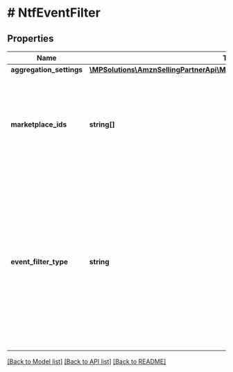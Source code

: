 # # NtfEventFilter

## Properties

Name | Type | Description | Notes
------------ | ------------- | ------------- | -------------
**aggregation_settings** | [**\MPSolutions\AmznSellingPartnerApi\Models\Notifications\NtfAggregationSettings**](NtfAggregationSettings.md) |  | [optional]
**marketplace_ids** | **string[]** | A list of marketplace identifiers to subscribe to (e.g. ATVPDKIKX0DER). To receive notifications in every marketplace, do not provide this list. | [optional]
**event_filter_type** | **string** | An eventFilterType value that is supported by the specific notificationType. This is used by the subscription service to determine the type of event filter. Refer to the section of the [Notifications Use Case Guide](doc:notifications-api-v1-use-case-guide) that describes the specific notificationType to determine if an eventFilterType is supported. |

[[Back to Model list]](../../README.md#models) [[Back to API list]](../../README.md#endpoints) [[Back to README]](../../README.md)
